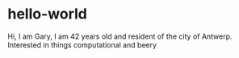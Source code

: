 # hello-world

Hi,
I am Gary, I am 42 years old and resident of the city of Antwerp. Interested in things computational and beery

